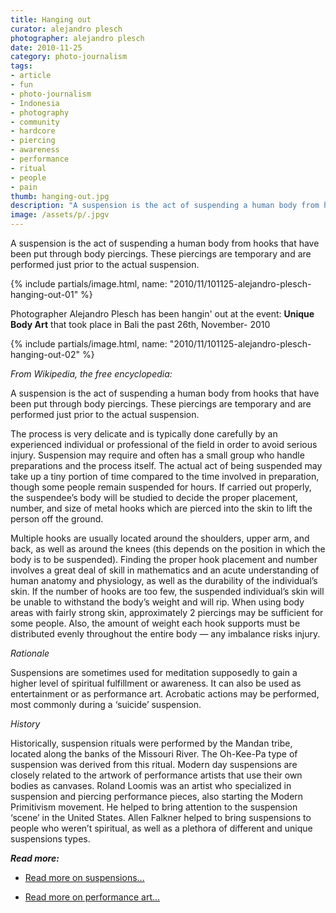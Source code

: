 ```yaml
---
title: Hanging out
curator: alejandro plesch
photographer: alejandro plesch
date: 2010-11-25
category: photo-journalism
tags:
- article
- fun
- photo-journalism
- Indonesia
- photography
- community
- hardcore
- piercing
- awareness
- performance
- ritual
- people
- pain
thumb: hanging-out.jpg
description: "A suspension is the act of suspending a human body from hooks that have been put through body piercings. These piercings are temporary and are performed just prior to the actual suspension."
image: /assets/p/.jpgv
---
```

A suspension is the act of suspending a human body from hooks that have been put through body piercings. These piercings are temporary and are performed just prior to the actual suspension.


{% include partials/image.html, name: "2010/11/101125-alejandro-plesch-hanging-out-01" %}

Photographer Alejandro Plesch has been hangin' out at the event: **Unique Body Art** that took place in Bali the past 26th, November- 2010


{% include partials/image.html, name: "2010/11/101125-alejandro-plesch-hanging-out-02" %}

_From Wikipedia, the free encyclopedia:_

A suspension is the act of suspending a human body from hooks that have been put through body piercings. These piercings are temporary and are performed just prior to the actual suspension.

The process is very delicate and is typically done carefully by an experienced individual or professional of the field in order to avoid serious injury. Suspension may require and often has a small group who handle preparations and the process itself. The actual act of being suspended may take up a tiny portion of time compared to the time involved in preparation, though some people remain suspended for hours. If carried out properly, the suspendee&rsquo;s body will be studied to decide the proper placement, number, and size of metal hooks which are pierced into the skin to lift the person off the ground.

Multiple hooks are usually located around the shoulders, upper arm, and back, as well as around the knees (this depends on the position in which the body is to be suspended). Finding the proper hook placement and number involves a great deal of skill in mathematics and an acute understanding of human anatomy and physiology, as well as the durability of the individual&rsquo;s skin. If the number of hooks are too few, the suspended individual&rsquo;s skin will be unable to withstand the body&rsquo;s weight and will rip. When using body areas with fairly strong skin, approximately 2 piercings may be sufficient for some people. Also, the amount of weight each hook supports must be distributed evenly throughout the entire body &mdash; any imbalance risks injury.

_Rationale_

Suspensions are sometimes used for meditation supposedly to gain a higher level of spiritual fulfillment or awareness. It can also be used as entertainment or as performance art. Acrobatic actions may be performed, most commonly during a &lsquo;suicide&rsquo; suspension.

_History_

Historically, suspension rituals were performed by the Mandan tribe, located along the banks of the Missouri River. The Oh-Kee-Pa type of suspension was derived from this ritual. Modern day suspensions are closely related to the artwork of performance artists that use their own bodies as canvases. Roland Loomis was an artist who specialized in suspension and piercing performance pieces, also starting the Modern Primitivism movement. He helped to bring attention to the suspension &lsquo;scene&rsquo; in the United States. Allen Falkner helped to bring suspensions to people who weren&rsquo;t spiritual, as well as a plethora of different and unique suspensions types.


_**Read more:**_

- <a href="http://en.wikipedia.org/wiki/Suspension_(body_modification)"  >Read more on suspensions...</a>

- <a href="http://en.wikipedia.org/wiki/Performance_art"  >Read more on performance art...</a>
